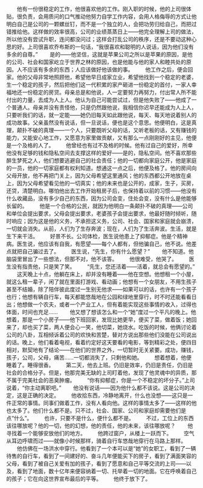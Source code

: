 　　他有一份很稳定的工作，他很喜欢他的工作。刚入职的时候，他的上司很体贴，很负责，会用质问的口气推动他努力自学工作内容，会用人格侮辱的方式让他明白自己是公司的一颗螺丝钉，而不是一个独立的人，会把功劳归给自己，而把过错推给他。这样做的效率很高，公司的业绩蒸蒸日上——他完全理解上司的做法，所以他没有尝试升职，连问都没问过；这样会打乱公司的秩序，还是不要动这种心思的好。上司很喜欢乔布斯的一句话，“我很喜欢和聪明的人说话，因为他们没有多余的自尊。”
　　是的——他坚信，这就是苹果公司之所以是苹果的原因，是他的公司、社会和国家屹立于世界之林的原因，也是他能与他的家人和睦共处的原因。人不应该有多余的东西；人应该做好他该做的事。
　　他工作之后，便会回家。他的父母非常地照顾他，希望他早日成家立业，希望他找到一个稳定的老婆，生一个稳定的孩子，然后把他们这一代积累的家产砸进一份稳定的首付，一家人幸福地还一份稳定的房贷。母亲总是和他说，人一定要努力再努力，付出常人所不能付出的力量，去成为人上人。他认为自己可能尝试过，但是他失败了——他成了一个普通人。母亲并没有责怪他，只是仍然跟他说，我相信你迟早还能成为人上人，只要听我们的话，就一定能——她仍旧每天如此跟他说，每天、每天地说着别人的成功故事。父亲虽然没有说话，但一旦说话，便也是这个意思。他便明白，这是真理，颠扑不破的真理——一个人，只要既听父母的话，又听老板的话，又有赚钱的能力，又能安心地工作，又愿意为家里做贡献，又有那么一点刚刚好的主见，他便是一个及格的人了。
　　他曾经也有过不及格的时候。他有过自己的爱好，所幸他没有足够的钱和隐私空间去支撑这样的爱好——是的，隐私空间。他不喜欢那些醉生梦死之人，他们想要逃避自己的社会责任；他的一切都向家庭公开，他是家庭的一员，他的一切家庭都有权利知道。想通这一点之后，他便及格了。他的房间向父母开放，他不再把门关上，因为父母希望这里通风；他的东西都公开地放在桌上，因为父母希望看见他的一切真实；他的未来也是公开的，成家，生子，买房，还贷，清楚明白。哪怕他出去工作开始租房子后，也保持着以前的习惯——他没有什么收藏品，没有多少自己的东西，因为公司会变，住处会变，没有什么是他能够长留的。
　　他是一个合格的公民，就因为他明白一条颠扑不破的真理——公司和单位会提出要求，父母会提出要求，老婆孩子会提出要求，他最好随时倾听，随时响应；因为这是他的义务，不承担这义务，公司、社会、国家和家庭就会崩溃，一切就会消失。从前，人们为了生存奔波；现在，人们为了生活奔波。生活，就是生下来干活。
　　好景不长。公司体检，医生说他患上了抑郁症。他是个精神病。医生说，他应该有自我，有愿望——每个人都有，但他骗自己，他不说。他差点就把自己骗过去了。
　　医生说，“先生，你有什么愿望？”
　　他不知道。他脑袋里冒出了一些想法，但那不对，他不该答。
　　他很难受，他哭了。
　　医生没有指责他，只是笑了笑。
　　“先生，您还活着——活着，就总会有愿望的。”
　　这天晚上十点，他躺在床上，却并没有睡着——他在空想。他想租一个小屋，就这么租一辈子，闲了就在里面打游戏、看动画；他想有一个女朋友，不用生孩子甚至不结婚，除了陪伴彼此度过一生别无他求——如果可以的话，也许有一个孩子也行；他想有辆自行车，每天都能悠哉地在公园和绿地里穿行，时不时还能看看日出；他想做一个农夫，或者一个产业工人，但有着能实现这些事情的收入，过得也体面，时间也充足……
　　他又想了想该怎么和一个“她”度过一个平凡的晚上。他想着，那是一个小房子——他下班回家，发现比她更早，便买了菜，做着饭；她回来了，却也买了菜，两人便会心一笑，他切菜，她烧水。吃饭的时候，他俩讨论着公司的八卦，互相倾诉着公司的欢快和苦楚，替对方说出那些他们没能在公司说出的话。晚上，他们看着电视，看着约定好这天要看的电影，等到精彩之处，便四目相对，默契地有了结论——在他们的世界之外，一切暂时无关紧要。成功，赚钱，孩子，公司，父母，痛苦……一切都消失了，只剩他和她。
　　想着想着，他便睡着了。睡得很香。
　　第二天，他去上班。仍旧是效率，仍旧是责任，仍旧是社会的合格分子。但是，他那完美无缺的上司盯着他，发现了他灵魂中的异质，那不属于完美社会的恶臭肿瘤。
　　“你有抑郁症，你是一个不稳定的坏分子。”上司说着，“你主动离职吧。”
　　他没有说话——因为他什么都不该说。这是公司的决定，这是正确的决定。
　　他收拾东西，冷静地离开，什么也没想——这只是一件正常的事情。同事们做着工作，没有人看向他。这样的事情太多了——这样的他也太多了。他们什么都不是。只不过，社会、国家、公司和家庭却需要他们是点“什么”。
　　也许，只要不是什么，便什么都不是。
　　不过，工位上的东西该往哪放呢？他的一切，他的幻想，他的责任，他的未来，该往哪放呢？
　　他寻找着一个能够安放他们的地方。
　　他跨过窗户，从楼上一跃而下。
　　空气从耳边呼啸而过——就像小时候那样，骑着自行车悠哉地穿行在马路上那样。
　　他仿佛在一场洪水中穿行。他看到了一个本可以是“她”的女职工，看到了一辆待售的自行车，看到了一间建好的、奋斗几年便能买下的房子，看到了满面笑容的父母，看到了被自己关爱有加的孩子，看到了愿意和自己平等交流的上司——以及，看到了地面，数十亿年来便容纳着一切、托举着一切的地面。它在呼唤着自己的孩子；它在向这世界宣布最后的平等。
　　他终于放下了。
<!-- ##{"timestamp":1701428254}## -->